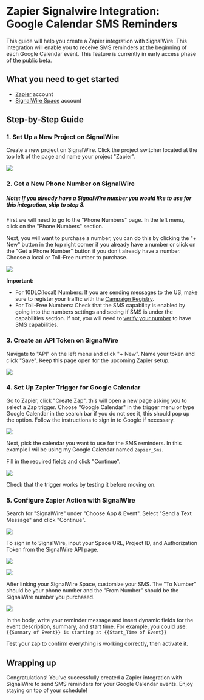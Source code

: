 # Zapier Signalwire Integration: Google Calendar SMS Reminders

This guide will help you create a Zapier integration with SignalWire. This integration will enable you to receive SMS reminders at the beginning of each Google Calendar event. This feature is currently in early access phase of the public beta.

## What you need to get started
- [Zapier](https://zapier.com/sign-up) account
- [SignalWire Space](https://developer.signalwire.com/guides/signing-up-for-a-space/) account

## Step-by-Step Guide

### 1. Set Up a New Project on SignalWire

Create a new project on SignalWire. Click the project switcher located at the top left of the page and name your project "Zapier".

![](static/create_project.png)

### 2. Get a New Phone Number on SignalWire
##### Note: If you already have a SignalWire number you would like to use for this integration, skip to step 3.

First we will need to go to the "Phone Numbers" page. In the left menu, click on the "Phone Numbers" section.

Next, you will want to purchase a number, you can do this by clicking the "+ New" button in the top right corner if you already have a number or
click on the "Get a Phone Number" button if you don't already have a number. Choose a local or Toll-Free number to purchase.

![](static/purchase_number.png)

**Important:**
- For 10DLC(local) Numbers: If you are sending messages to the US, make sure to register your traffic with the [Campaign Registry](https://developer.signalwire.com/guides/campaign-registry-all-you-need-to-know/).
- For Toll-Free Numbers: Check that the SMS capability is enabled by going into the numbers settings and seeing if SMS is under the capabilities section.
If not, you will need to [verify your number](https://developer.signalwire.com/guides/toll-free-number-overview/#what-is-toll-free-verification) to have SMS capabilities.

### 3. Create an API Token on SignalWire

Navigate to "API" on the left menu and click "+ New". Name your token and click "Save". Keep this page open for the upcoming Zapier setup.

![](static/generate_api.png)

### 4. Set Up Zapier Trigger for Google Calendar

Go to Zapier, click "Create Zap", this will open a new page asking you to select a Zap trigger.
Choose "Google Calendar" in the trigger menu or type Google Calendar in the search bar if you do not see it, this should pop up the option.
Follow the instructions to sign in to Google if necessary.

![](static/make_zap.png)

Next, pick the calendar you want to use for the SMS reminders. In this example I wil be using my Google Calendar named `Zapier_Sms`.

Fill in the required fields and click "Continue".

![](static/select_cal.png)

Check that the trigger works by testing it before moving on.

### 5. Configure Zapier Action with SignalWire

Search for "SignalWire" under "Choose App & Event". Select "Send a Text Message" and click "Continue".

![](static/zap_action.png)

To sign in to SignalWire, input your Space URL, Project ID, and Authorization Token from the SignalWire API page.

![](static/sw_creds.png)

![](static/zap_auth.png)

After linking your SignalWire Space, customize your SMS. The "To Number" should be your phone number and the "From Number" should be the SignalWire number you purchased.

![](static/zap_sendsms.png)

In the body, write your reminder message and insert dynamic fields for the event description, summary, and start time. For example, you could use:   
`{{Summary of Event}} is starting at {{Start_Time of Event}}`

Test your zap to confirm everything is working correctly, then activate it.

## Wrapping up

Congratulations! You've successfully created a Zapier integration with SignalWire to send SMS reminders for your Google Calendar events. Enjoy staying on top of your schedule!
